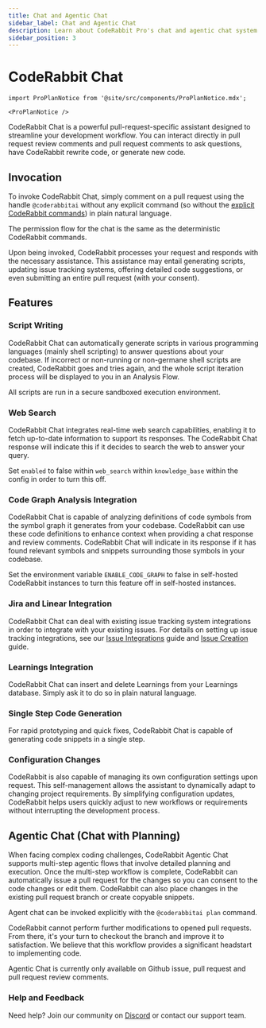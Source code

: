 ```yaml
---
title: Chat and Agentic Chat
sidebar_label: Chat and Agentic Chat
description: Learn about CodeRabbit Pro's chat and agentic chat system
sidebar_position: 3
---
```


# CodeRabbit Chat

```mdx-code-block
import ProPlanNotice from '@site/src/components/ProPlanNotice.mdx';

<ProPlanNotice />
```

CodeRabbit Chat is a powerful pull-request-specific assistant designed to streamline your development workflow. You can interact directly in pull request review comments and pull request comments to ask questions, have CodeRabbit rewrite code, or generate new code.

## Invocation

To invoke CodeRabbit Chat, simply comment on a pull request using the handle `@coderabbitai` without any explicit command (so without the [explicit CodeRabbit commands](./commands.md)) in plain natural language.

The permission flow for the chat is the same as the deterministic CodeRabbit commands.

Upon being invoked, CodeRabbit processes your request and responds with the necessary assistance. This assistance may entail generating scripts, updating issue tracking systems, offering detailed code suggestions, or even submitting an entire pull request (with your consent).

## Features

### Script Writing

CodeRabbit Chat can automatically generate scripts in various programming languages (mainly shell scripting) to answer questions about your codebase. If incorrect or non-running or non-germane shell scripts are created, CodeRabbit goes and tries again, and the whole script iteration process will be displayed to you in an Analysis Flow.

All scripts are run in a secure sandboxed execution environment.

### Web Search

CodeRabbit Chat integrates real-time web search capabilities, enabling it to fetch up-to-date information to support its responses. The CodeRabbit Chat response will indicate this if it decides to search the web to answer your query.

Set `enabled` to false within `web_search` within `knowledge_base` within the config in order to turn this off.

### Code Graph Analysis Integration

CodeRabbit Chat is capable of analyzing definitions of code symbols from the symbol graph it generates from your codebase. CodeRabbit can use these code definitions to enhance context when providing a chat response and review comments. CodeRabbit Chat will indicate in its response if it has found relevant symbols and snippets surrounding those symbols in your codebase.

Set the environment variable `ENABLE_CODE_GRAPH` to false in self-hosted CodeRabbit instances to turn this feature off in self-hosted instances.

### Jira and Linear Integration

CodeRabbit Chat can deal with existing issue tracking system integrations in order to integrate with your existing issues. For details on setting up issue tracking integrations, see our [Issue Integrations](../integrations/issue-integrations.md) guide and [Issue Creation](./issue-creation.md) guide.

### Learnings Integration

CodeRabbit Chat can insert and delete Learnings from your Learnings database. Simply ask it to do so in plain natural language.

### Single Step Code Generation

For rapid prototyping and quick fixes, CodeRabbit Chat is capable of generating code snippets in a single step.

### Configuration Changes

CodeRabbit is also capable of managing its own configuration settings upon request. This self-management allows the assistant to dynamically adapt to changing project requirements. By simplifying configuration updates, CodeRabbit helps users quickly adjust to new workflows or requirements without interrupting the development process.

## Agentic Chat (Chat with Planning)

When facing complex coding challenges, CodeRabbit Agentic Chat supports multi-step agentic flows that involve detailed planning and execution. Once the multi-step workflow is complete, CodeRabbit can automatically issue a pull request for the changes so you can consent to the code changes or edit them. CodeRabbit can also place changes in the existing pull request branch or create copyable snippets.

Agent chat can be invoked explicitly with the `@coderabbitai plan` command.

CodeRabbit cannot perform further modifications to opened pull requests. From there, it's your turn to checkout the branch and improve it to satisfaction. We believe that this workflow provides a significant headstart to implementing code.

Agentic Chat is currently only available on Github issue, pull request and pull request review comments.

### Help and Feedback

Need help? Join our community on [Discord](https://discord.gg/coderabbit) or contact our support team.
